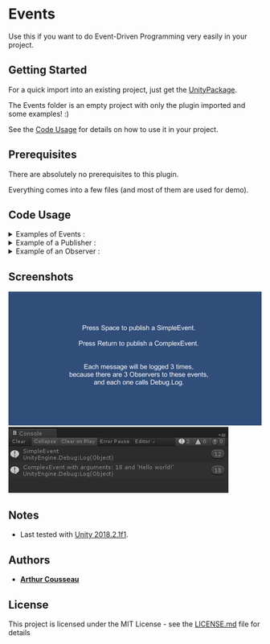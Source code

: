 # Events

Use this if you want to do Event-Driven Programming very easily in your project.

## Getting Started

For a quick import into an existing project, just get the [UnityPackage](EventsPackage.unitypackage).

The Events folder is an empty project with only the plugin imported and some examples! :)

See the [Code Usage](#code-usage) for details on how to use it in your project.

## Prerequisites

There are absolutely no prerequisites to this plugin.

Everything comes into a few files (and most of them are used for demo).

## Code Usage

<details>
<summary>Examples of Events :</summary>
    
    public class SimpleEvent : Event
    {
        // You can have an event with no parameter at all.
    }

    public class ComplexEvent : Event
    {
        // Or you can have an event which carries parameters across all observers.

        public int myInt { get; private set; }
        public string myString { get; private set; }

        public ComplexEvent() { }

        public ComplexEvent(int myInt)
        {
            this.myInt = myInt;
        }

        public ComplexEvent(int myInt, string myString)
        {
            this.myInt = myInt;
            this.myString = myString;
        }
    }
</details>

<details>
<summary>Example of a Publisher :</summary>
    
    public class ExamplePublisher : MonoBehaviour
    {

        void Update()
        {
            if (Input.GetKeyDown(KeyCode.Space))
            {
                // Any class can publish any event by calling this.Publish.
                this.Publish<SimpleEvent>();
            }

            if (Input.GetKeyDown(KeyCode.Return))
            {
                // Here is how you can publish an event with parameters.
                this.Publish(new ComplexEvent(18, "Hello world!"));
            }
        }
    }
</details>

<details>
<summary>Example of an Observer :</summary>
    
    public class ExampleObserver : MonoBehaviour,
    IEventHandler<SimpleEvent>,
    IEventHandler<ComplexEvent> // You can handle as many events as you want!
    {

        // We can subscribe in Awake, to be able to respond to events that are published in Start.
        // Note that you won't be able to catch events that have been published before you subscribed!
        void Awake()
        {
            // This is how you suscribe to an event.
            this.Subscribe<SimpleEvent>();
            // I don't know why it is not recognized by VS for autocompletion, though
            this.Subscribe<ComplexEvent>();
        }

        void IEventHandler<SimpleEvent>.Handle(SimpleEvent @event) // This is a possible writing of the method
        {
            Debug.Log("SimpleEvent");
        }

        public void Handle(ComplexEvent @event) // This is another possible writing of the method. You decide!
        {
            Debug.Log("ComplexEvent with arguments: " + @event.myInt + " and '" + @event.myString + "'");
        }

        void Destroy()
        {
            // It is recommended to unsuscribe to the events you were subscribed to,
            // when you're not able to catch them anymore.
            this.Unsubscribe<SimpleEvent>();
            this.Unsubscribe<ComplexEvent>();
        }
    }
</details>

## Screenshots

![Example 1](Screenshots/Example_1.PNG)
![Example 2](Screenshots/Example_2.PNG)

## Notes

* Last tested with [Unity 2018.2.1f1](https://unity3d.com/unity/whatsnew/unity-2018.2.1).

## Authors

* **[Arthur Cousseau](https://www.linkedin.com/in/arthurcousseau/)**

## License

This project is licensed under the MIT License - see the [LICENSE.md](LICENSE.md) file for details
